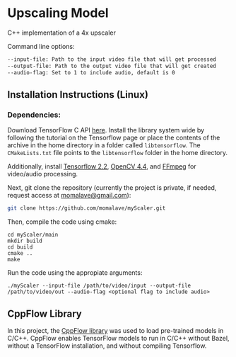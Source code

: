# Upscaling Model

C++ implementation of a 4x upscaler

Command line options:

```sh
--input-file: Path to the input video file that will get processed
--output-file: Path to the output video file that will get created
--audio-flag: Set to 1 to include audio, default is 0
```

## Installation Instructions (Linux)

### Dependencies:

Download TensorFlow C API [here](https://www.tensorflow.org/install/lang_c). Install the library system wide by following the tutorial on the Tensorflow page or place the contents of the archive in the home directory in a folder called `libtensorflow`. The `CMakeLists.txt` file points to the `libtensorflow` folder in the home directory.

Additionally, install [Tensorflow 2.2](https://www.tensorflow.org/install/pip), [OpenCV 4.4](https://docs.opencv.org/trunk/d7/d9f/tutorial_linux_install.html), and [FFmpeg](https://ffmpeg.org/download.html) for video/audio processing.

Next, git clone the repository (currently the project is private, if needed, request access at momalave@gmail.com):
```sh
git clone https://github.com/momalave/myScaler.git
```

Then, compile the code using cmake:
```
cd myScaler/main
mkdir build
cd build
cmake ..
make
```

Run the code using the appropiate arguments: 
```
./myScaler --input-file /path/to/video/input --output-file /path/to/video/out --audio-flag <optional flag to include audio>
```

## CppFlow Library

In this project, the [CppFlow library](https://github.com/serizba/cppflow) was used to load pre-trained models in C/C++. CppFlow enables TensorFlow models to run in C/C++ without Bazel, without a TensorFlow installation, and without compiling Tensorflow.
